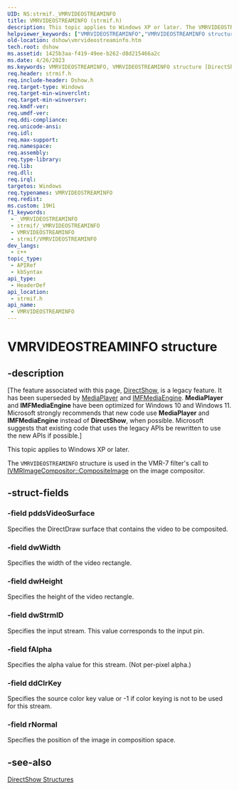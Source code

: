 ```yaml
---
UID: NS:strmif._VMRVIDEOSTREAMINFO
title: VMRVIDEOSTREAMINFO (strmif.h)
description: This topic applies to Windows XP or later. The VMRVIDEOSTREAMINFO structure is used in the VMR-7 filter's call to IVMRImageCompositor::CompositeImage on the image compositor.
helpviewer_keywords: ["VMRVIDEOSTREAMINFO","VMRVIDEOSTREAMINFO structure [DirectShow]","VMRVIDEOSTREAMINFOStructure","dshow.vmrvideostreaminfo","strmif/VMRVIDEOSTREAMINFO"]
old-location: dshow\vmrvideostreaminfo.htm
tech.root: dshow
ms.assetid: 1425b3aa-f419-49ee-b262-d8d215466a2c
ms.date: 4/26/2023
ms.keywords: VMRVIDEOSTREAMINFO, VMRVIDEOSTREAMINFO structure [DirectShow], VMRVIDEOSTREAMINFOStructure, dshow.vmrvideostreaminfo, strmif/VMRVIDEOSTREAMINFO
req.header: strmif.h
req.include-header: Dshow.h
req.target-type: Windows
req.target-min-winverclnt: 
req.target-min-winversvr: 
req.kmdf-ver: 
req.umdf-ver: 
req.ddi-compliance: 
req.unicode-ansi: 
req.idl: 
req.max-support: 
req.namespace: 
req.assembly: 
req.type-library: 
req.lib: 
req.dll: 
req.irql: 
targetos: Windows
req.typenames: VMRVIDEOSTREAMINFO
req.redist: 
ms.custom: 19H1
f1_keywords:
 - _VMRVIDEOSTREAMINFO
 - strmif/_VMRVIDEOSTREAMINFO
 - VMRVIDEOSTREAMINFO
 - strmif/VMRVIDEOSTREAMINFO
dev_langs:
 - c++
topic_type:
 - APIRef
 - kbSyntax
api_type:
 - HeaderDef
api_location:
 - strmif.h
api_name:
 - VMRVIDEOSTREAMINFO
---
```


# VMRVIDEOSTREAMINFO structure


## -description

\[The feature associated with this page, [DirectShow](/windows/win32/directshow/directshow), is a legacy feature. It has been superseded by [MediaPlayer](/uwp/api/Windows.Media.Playback.MediaPlayer) and [IMFMediaEngine](/windows/win32/api/mfmediaengine/nn-mfmediaengine-imfmediaengine). **MediaPlayer** and **IMFMediaEngine** have been optimized for Windows 10 and Windows 11. Microsoft strongly recommends that new code use **MediaPlayer** and **IMFMediaEngine** instead of **DirectShow**, when possible. Microsoft suggests that existing code that uses the legacy APIs be rewritten to use the new APIs if possible.\]

This topic applies to Windows XP or later.
          

The <code>VMRVIDEOSTREAMINFO</code> structure is used in the VMR-7 filter's call to <a href="/windows/desktop/api/strmif/nf-strmif-ivmrimagecompositor-compositeimage">IVMRImageCompositor::CompositeImage</a> on the image compositor.

## -struct-fields

### -field pddsVideoSurface

Specifies the DirectDraw surface that contains the video to be composited.

### -field dwWidth

Specifies the width of the video rectangle.

### -field dwHeight

Specifies the height of the video rectangle.

### -field dwStrmID

Specifies the input stream. This value corresponds to the input pin.

### -field fAlpha

Specifies the alpha value for this stream. (Not per-pixel alpha.)

### -field ddClrKey

Specifies the source color key value or -1 if color keying is not to be used for this stream.

### -field rNormal

Specifies the position of the image in composition space.

## -see-also

<a href="/windows/desktop/DirectShow/directshow-structures">DirectShow Structures</a>
